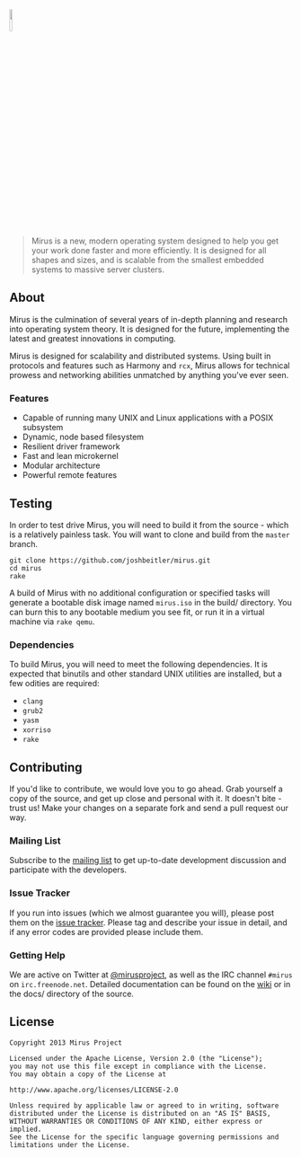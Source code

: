 <img src="http://i.imgur.com/EG2d50t.png" width="10%" />

> Mirus is a new, modern operating system designed to help you get your work done faster and more efficiently.  It is designed for all shapes and sizes, and is scalable from the smallest embedded systems to massive server clusters.

## About

Mirus is the culmination of several years of in-depth planning and research into operating system theory.  It is designed for the future, implementing the latest and greatest innovations in computing.

Mirus is designed for scalability and distributed systems.  Using built in protocols and features such as Harmony and `rcx`, Mirus allows for technical prowess and networking abilities unmatched by anything you've ever seen.

### Features

* Capable of running many UNIX and Linux applications with a POSIX subsystem
* Dynamic, node based filesystem
* Resilient driver framework
* Fast and lean microkernel
* Modular architecture
* Powerful remote features

## Testing

In order to test drive Mirus, you will need to build it from the source - which is a relatively painless task. You will want to clone and build from the `master` branch. 

```
git clone https://github.com/joshbeitler/mirus.git
cd mirus
rake
```

A build of Mirus with no additional configuration or specified tasks will generate a bootable disk image named `mirus.iso` in the build/ directory. You can burn this to any bootable medium you see fit, or run it in a virtual machine via `rake qemu`.

### Dependencies

To build Mirus, you will need to meet the following dependencies. It is expected that binutils and other standard UNIX utilities are installed, but a few odities are required:

* `clang`
* `grub2`
* `yasm`
* `xorriso`
* `rake`

## Contributing

If you'd like to contribute, we would love you to go ahead. Grab yourself a copy of the source, and get up close and personal with it. It doesn't bite - trust us! Make your changes on a separate fork and send a pull request our way.

### Mailing List

Subscribe to the [mailing list](https://groups.google.com/forum/#!forum/mirus-dev) to get up-to-date development discussion and participate with the developers.

### Issue Tracker

If you run into issues (which we almost guarantee you will), please post them on the [issue tracker](https://github.com/joshbeitler/mirus/issues). Please tag and describe your issue in detail, and if any error codes are provided please include them.

### Getting Help

We are active on Twitter at [@mirusproject](http://twitter.com/mirusproject), as well as the IRC channel `#mirus` on `irc.freenode.net`. Detailed documentation can be found on the [wiki](https://github.com/joshbeitler/mirus/wiki) or in the docs/ directory of the source.

## License

```
Copyright 2013 Mirus Project

Licensed under the Apache License, Version 2.0 (the "License");
you may not use this file except in compliance with the License.
You may obtain a copy of the License at

http://www.apache.org/licenses/LICENSE-2.0

Unless required by applicable law or agreed to in writing, software
distributed under the License is distributed on an "AS IS" BASIS,
WITHOUT WARRANTIES OR CONDITIONS OF ANY KIND, either express or implied.
See the License for the specific language governing permissions and
limitations under the License.
```
